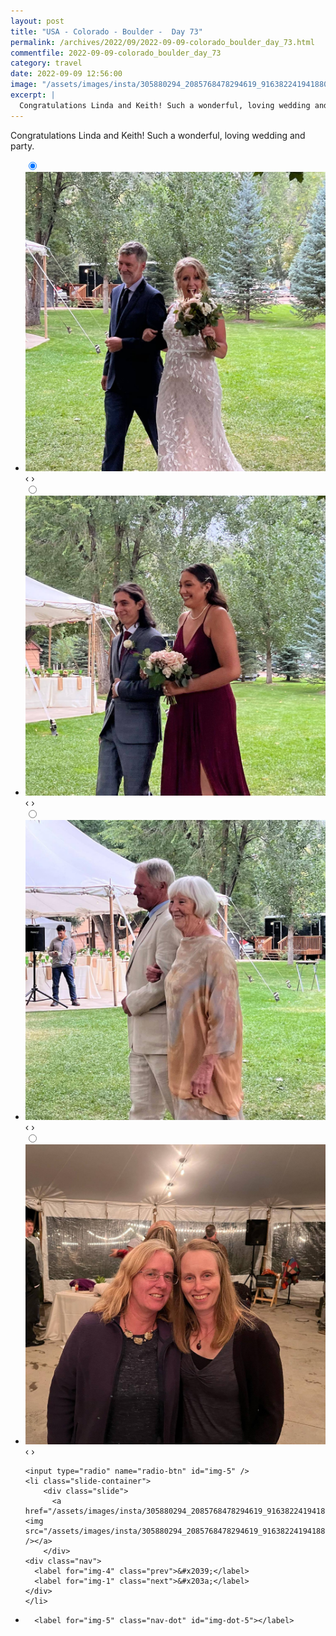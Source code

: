 ```yaml
---
layout: post
title: "USA - Colorado - Boulder -  Day 73"
permalink: /archives/2022/09/2022-09-09-colorado_boulder_day_73.html
commentfile: 2022-09-09-colorado_boulder_day_73
category: travel
date: 2022-09-09 12:56:00
image: "/assets/images/insta/305880294_2085768478294619_9163822419418809140_n_17860752851795580.jpg"
excerpt: |
  Congratulations Linda and Keith! Such a wonderful, loving wedding and party.
---
```


Congratulations Linda and Keith! Such a wonderful, loving wedding and party.

<ul class="slides">
    <input type="radio" name="radio-btn" id="img-1" checked="checked" />
    <li class="slide-container">
        <div class="slide">
          <a href="/assets/images/insta/306014118_3202285616654952_6721106210590319103_n_17945877518240048.jpg"><img src="/assets/images/insta/306014118_3202285616654952_6721106210590319103_n_17945877518240048.jpg" /></a>
        </div>
    <div class="nav">
      <label for="img-5" class="prev">&#x2039;</label>
      <label for="img-2" class="next">&#x203a;</label>
    </div>
    </li>
        <input type="radio" name="radio-btn" id="img-2"  />
    <li class="slide-container">
        <div class="slide">
          <a href="/assets/images/insta/306033430_152693174062910_6124455687304965501_n_17939984249347032.jpg"><img src="/assets/images/insta/306033430_152693174062910_6124455687304965501_n_17939984249347032.jpg" /></a>
        </div>
    <div class="nav">
      <label for="img-1" class="prev">&#x2039;</label>
      <label for="img-3" class="next">&#x203a;</label>
    </div>
    </li>
        <input type="radio" name="radio-btn" id="img-3"  />
    <li class="slide-container">
        <div class="slide">
          <a href="/assets/images/insta/305943674_773297940564054_4757314012848964386_n_17934734948513432.jpg"><img src="/assets/images/insta/305943674_773297940564054_4757314012848964386_n_17934734948513432.jpg" /></a>
        </div>
    <div class="nav">
      <label for="img-2" class="prev">&#x2039;</label>
      <label for="img-4" class="next">&#x203a;</label>
    </div>
    </li>
        <input type="radio" name="radio-btn" id="img-4"  />
    <li class="slide-container">
        <div class="slide">
          <a href="/assets/images/insta/305820260_624585232572321_1386602815509687870_n_18004603588472238.jpg"><img src="/assets/images/insta/305820260_624585232572321_1386602815509687870_n_18004603588472238.jpg" /></a>
        </div>
    <div class="nav">
      <label for="img-3" class="prev">&#x2039;</label>
      <label for="img-5" class="next">&#x203a;</label>
    </div>
    </li>
    
    <input type="radio" name="radio-btn" id="img-5" />
    <li class="slide-container">
        <div class="slide">
          <a href="/assets/images/insta/305880294_2085768478294619_9163822419418809140_n_17860752851795580.jpg"><img src="/assets/images/insta/305880294_2085768478294619_9163822419418809140_n_17860752851795580.jpg" /></a>
        </div>
    <div class="nav">
      <label for="img-4" class="prev">&#x2039;</label>
      <label for="img-1" class="next">&#x203a;</label>
    </div>
    </li>
			
<li class="nav-dots">
      <label for="img-1" class="nav-dot" id="img-dot-1"></label>
      <label for="img-2" class="nav-dot" id="img-dot-2"></label>
      <label for="img-3" class="nav-dot" id="img-dot-3"></label>
      <label for="img-4" class="nav-dot" id="img-dot-4"></label>

      <label for="img-5" class="nav-dot" id="img-dot-5"></label>

</li>
</ul>
